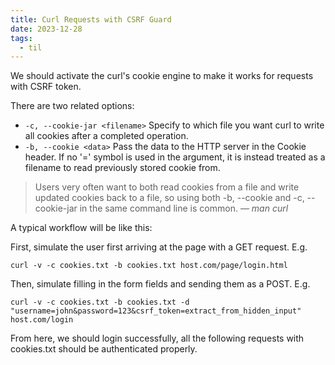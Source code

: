 ```yaml
---
title: Curl Requests with CSRF Guard
date: 2023-12-28
tags:
  - til
---
```


We should activate the curl's cookie engine to make it works for requests with CSRF token.

There are two related options:

- `-c, --cookie-jar <filename>` Specify to which file you want curl to write all cookies after a completed operation.
- `-b, --cookie <data>` Pass the data to the HTTP server in the Cookie header.
  If no '=' symbol is used in the argument, it is instead treated as a filename to read previously stored cookie from.

> Users very often want to both read cookies from a file and write updated cookies back to a file, so  using
> both -b, --cookie and -c, --cookie-jar in the same command line is common.
> &mdash; <cite>man curl</cite>

A typical workflow will be like this:

First, simulate the user first arriving at the page with a GET request. E.g.

```
curl -v -c cookies.txt -b cookies.txt host.com/page/login.html
```

Then, simulate filling in the form fields and sending them as a POST. E.g.

```
curl -v -c cookies.txt -b cookies.txt -d "username=john&password=123&csrf_token=extract_from_hidden_input" host.com/login
```

From here, we should login successfully, all the following requests with cookies.txt should be authenticated properly.
